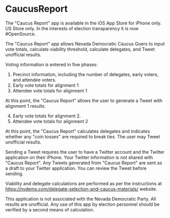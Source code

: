 # CaucusReport

The "Caucus Report" app is available in the iOS App Store for iPhone only.  US Store only.  In the interests of election transparency it is now #OpenSource.

The "Caucus Report" app allows Nevada Democratic Caucus Goers to input vote totals, calculate viability threshold, calculate delegates, and Tweet unofficial results.

Voting information is entered in five phases:

1) Precinct information, including the number of delegates, early voters, and attendee voters.
2) Early vote totals for alignment 1
3) Attendee vote totals for alignment 1

At this point, the "Caucus Report" allows the user to generate a Tweet with alignment 1 results.

4) Early vote totals for alignment 2.
5) Attendee vote totals for alignment 2

At this point, the "Caucus Report" calculates delegates and indicates whether any "coin tosses" are required to break ties.  The user may Tweet unofficial results.

Sending a Tweet requires the user to have a Twitter account and the Twitter application on their iPhone.  Your Twitter information is _not_ shared with "Caucus Report".  Any Tweets generated from "Caucus Report" are sent as a draft to your Twitter application.  You can review the Tweet before sending.

Viability and delegate calculations are performed as per the instructions at https://nvdems.com/delegate-selection-and-caucus-materials/ website.

This application is not associated with the Nevada Democratic Party.  All results are unofficial.  Any use of this app by election personnel should be verified by a second means of calculation.
